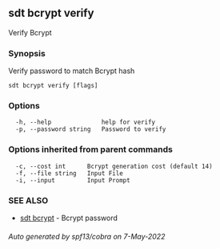 ## sdt bcrypt verify

Verify Bcrypt

### Synopsis

Verify password to match Bcrypt hash

```
sdt bcrypt verify [flags]
```

### Options

```
  -h, --help              help for verify
  -p, --password string   Password to verify
```

### Options inherited from parent commands

```
  -c, --cost int      Bcrypt generation cost (default 14)
  -f, --file string   Input File
  -i, --input         Input Prompt
```

### SEE ALSO

* [sdt bcrypt](sdt_bcrypt.md)	 - Bcrypt password

###### Auto generated by spf13/cobra on 7-May-2022
